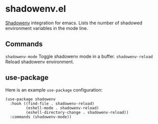 # shadowenv.el
[Shadowenv](https://shopify.github.io/shadowenv) integration for emacs. Lists the number of shadowed environment variables in the mode line.

## Commands
`shadowenv-mode` Toggle shadowenv mode in a buffer. `shadowenv-reload` Reload shadowenv environment.

## use-package
Here is an example `use-package` configuration:
```elisp
(use-package shadowenv
  :hook ((find-file . shadowenv-reload)
         (eshell-mode . shadowenv-reload)
         (eshell-directory-change . shadowenv-reload))
  :commands (shadowenv-mode))
  ```
